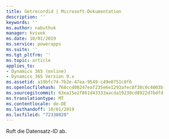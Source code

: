 ```yaml
---
title: Getrecordid | Microsoft-Dokumentation
description: ''
keywords: ''
ms.author: nabuthuk
manager: kvivek
ms.date: 10/01/2019
ms.service: powerapps
ms.suite: ''
ms.tgt_pltfrm: ''
ms.topic: article
applies_to:
- Dynamics 365 (online)
- Dynamics 365 Version 9.x
ms.assetid: a19bfc74-7b2e-47ea-9549-c49e0751c8f6
ms.openlocfilehash: 768ccd00247eaf235e6e1293afec8f38c0c4003b
ms.sourcegitcommit: 63ea15e2f861d43333aacda19230cd8922d7bdfd
ms.translationtype: MT
ms.contentlocale: de-DE
ms.lasthandoff: 10/01/2019
ms.locfileid: "72338020"
---
```

Ruft die Datensatz-ID ab.
